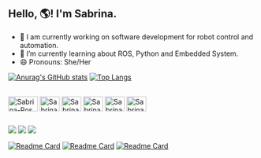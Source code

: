 ## Hello, 🌎! I'm Sabrina.

- 🔭 I am currently working on software development for robot control and automation.
- 🌱 I’m currently learning about ROS, Python and Embedded System. 
- 😄 Pronouns: She/Her

[![Anurag's GitHub stats](https://github-readme-stats.vercel.app/api?username=sabrinaacardoso&show_icons=true&theme=gruvbox)](https://github.com/anuraghazra/github-readme-stats)
[![Top Langs](https://github-readme-stats.vercel.app/api/top-langs/?username=sabrinaacardoso&layout=compact&theme=gruvbox)](https://github.com/anuraghazra/github-readme-stats)

<div style="display: inline_block"><br>
  <a href="https://www.ros.org/" target="_blank" rel="noreferrer"> <img align="center" src="https://upload.wikimedia.org/wikipedia/commons/b/bb/Ros_logo.svg" alt="Sabrina-Ros" width="60" height="30"/></a>
  <img align="center" alt="Sabrina-Python" height="30" width="40" src="https://cdn.jsdelivr.net/gh/devicons/devicon/icons/python/python-original.svg">
  <img align="center" alt="Sabrina-C++" height="30" width="40" src="https://cdn.jsdelivr.net/gh/devicons/devicon/icons/cplusplus/cplusplus-original.svg">
  <img align="center" alt="Sabrina-Ubuntu" height="30" width="40" src="https://cdn.jsdelivr.net/gh/devicons/devicon/icons/ubuntu/ubuntu-plain.svg">
  <img align="center" alt="Sabrina-Matlab" height="30" width="40" src="https://cdn.jsdelivr.net/gh/devicons/devicon/icons/matlab/matlab-original.svg">
  <img align="center" alt="Sabrina-rasp" height="30" width="40" src="https://cdn.jsdelivr.net/gh/devicons/devicon/icons/raspberrypi/raspberrypi-original.svg">
</div>

##
 
<div> 
   <a href="https://www.linkedin.com/in/sabrinaacardoso/" target="_blank"><img src="https://img.shields.io/badge/LinkedIn-0077B5?style=for-the-badge&logo=linkedin&logoColor=white" target="_blank"></a> 
  <a href = "mailto:sabrina.cardoso@ee.ufcg.edu.br"><img src="https://img.shields.io/badge/Gmail-D14836?style=for-the-badge&logo=gmail&logoColor=white" target="_blank"></a>
  <a href="http://lattes.cnpq.br/0525848721083971" target="_blank"><img src="https://user-images.githubusercontent.com/50504364/130326727-b3e9d761-5eff-4265-8b4c-a09ea5f6dbf9.png">
  
</div>

[![Readme Card](https://github-readme-stats.vercel.app/api/pin/?username=sabrinaacardoso&repo=Universal_Robots_ROS2_SmartFact)](https://github.com/sabrinaacardoso/Universal_Robots_ROS2_SmartFact)
[![Readme Card](https://github-readme-stats.vercel.app/api/pin/?username=sabrinaacardoso&repo=Rasboticas)](https://github.com/sabrinaacardoso/Rasboticas)
[![Readme Card](https://github-readme-stats.vercel.app/api/pin/?username=sabrinaacardoso&repo=Tecnicas-de-Programacao)](https://github.com/sabrinaacardoso/Tecnicas-de-Programacao)
  
<!--
**sabrinaacardoso/sabrinaacardoso** is a ✨ _special_ ✨ repository because its `README.md` (this file) appears on your GitHub profile.

Here are some ideas to get you started:

- 🔭 I am currently working on software development for robot control and automation.
- 🌱 I’m currently learning ROS, Python and Embedded System. 
- 👯 I’m looking to collaborate on ...
- 🤔 I’m looking for help with ...
- 💬 Ask me about ...
- 📫 How to reach me: ...
- 😄 Pronouns: she/her
- ⚡ Fun fact: ...
-->
